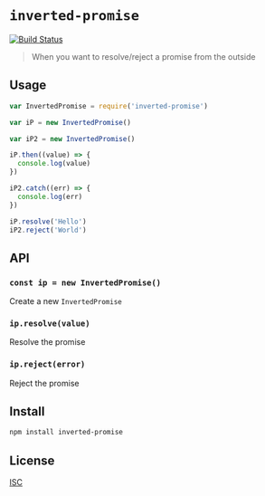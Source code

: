 # `inverted-promise`

[![Build Status](https://travis-ci.org/emilbayes/inverted-promise.svg?branch=master)](https://travis-ci.org/emilbayes/inverted-promise)

> When you want to resolve/reject a promise from the outside

## Usage

```js
var InvertedPromise = require('inverted-promise')

var iP = new InvertedPromise()

var iP2 = new InvertedPromise()

iP.then((value) => {
  console.log(value)
})

iP2.catch((err) => {
  console.log(err)
})

iP.resolve('Hello')
iP2.reject('World')
```

## API

### `const ip = new InvertedPromise()`

Create a new `InvertedPromise`

### `ip.resolve(value)`

Resolve the promise

### `ip.reject(error)`

Reject the promise

## Install

```sh
npm install inverted-promise
```

## License

[ISC](LICENSE)
